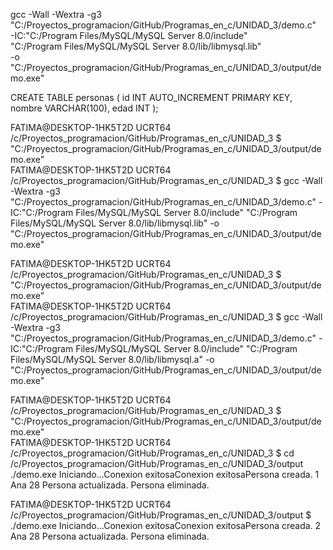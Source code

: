 gcc -Wall -Wextra -g3 \
"C:/Proyectos_programacion/GitHub/Programas_en_c/UNIDAD_3/demo.c" \
-IC:"C:/Program Files/MySQL/MySQL Server 8.0/include" \
"C:/Program Files/MySQL/MySQL Server 8.0/lib/libmysql.lib" \
-o "C:/Proyectos_programacion/GitHub/Programas_en_c/UNIDAD_3/output/demo.exe"

CREATE TABLE personas (
    id INT AUTO_INCREMENT PRIMARY KEY,
    nombre VARCHAR(100),
    edad INT
);






FATIMA@DESKTOP-1HK5T2D UCRT64 /c/Proyectos_programacion/GitHub/Programas_en_c/UNIDAD_3
$ "C:/Proyectos_programacion/GitHub/Programas_en_c/UNIDAD_3/output/demo.exe"                                                                                                
FATIMA@DESKTOP-1HK5T2D UCRT64 /c/Proyectos_programacion/GitHub/Programas_en_c/UNIDAD_3
$ gcc -Wall -Wextra -g3 "C:/Proyectos_programacion/GitHub/Programas_en_c/UNIDAD_3/demo.c" -IC:"C:/Program Files/MySQL/MySQL Server 8.0/include" "C:/Program Files/MySQL/MySQL Server 8.0/lib/libmysql.lib" -o "C:/Proyectos_programacion/GitHub/Programas_en_c/UNIDAD_3/output/demo.exe"

FATIMA@DESKTOP-1HK5T2D UCRT64 /c/Proyectos_programacion/GitHub/Programas_en_c/UNIDAD_3
$ "C:/Proyectos_programacion/GitHub/Programas_en_c/UNIDAD_3/output/demo.exe"                                                                                                
FATIMA@DESKTOP-1HK5T2D UCRT64 /c/Proyectos_programacion/GitHub/Programas_en_c/UNIDAD_3
$ gcc -Wall -Wextra -g3 "C:/Proyectos_programacion/GitHub/Programas_en_c/UNIDAD_3/demo.c" -IC:"C:/Program Files/MySQL/MySQL Server 8.0/include" "C:/Program Files/MySQL/MySQL Server 8.0/lib/libmysql.a" -o "C:/Proyectos_programacion/GitHub/Programas_en_c/UNIDAD_3/output/demo.exe"

FATIMA@DESKTOP-1HK5T2D UCRT64 /c/Proyectos_programacion/GitHub/Programas_en_c/UNIDAD_3
$ "C:/Proyectos_programacion/GitHub/Programas_en_c/UNIDAD_3/output/demo.exe"                                                                                                
FATIMA@DESKTOP-1HK5T2D UCRT64 /c/Proyectos_programacion/GitHub/Programas_en_c/UNIDAD_3
$ cd /c/Proyectos_programacion/GitHub/Programas_en_c/UNIDAD_3/output
./demo.exe
Iniciando...Conexion exitosaConexion exitosaPersona creada.
1       Ana     28
Persona actualizada.
Persona eliminada.

FATIMA@DESKTOP-1HK5T2D UCRT64 /c/Proyectos_programacion/GitHub/Programas_en_c/UNIDAD_3/output
$ ./demo.exe
Iniciando...Conexion exitosaConexion exitosaPersona creada.
2       Ana     28
Persona actualizada.
Persona eliminada.
